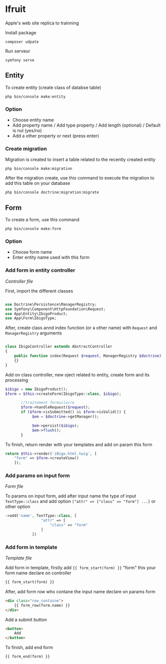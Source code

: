 # Ifruit
Apple's web site replica to trainning

Install package

```
composer udpate
```

Run serveur

```
symfony serve
```

## Entity

To create entity (create class of databse table)

`php bin/console make:entity`

### Option

+ Choose entity name
+ Add property name / Add type property / Add length (optional) / Default is nul (yes/no)
+ Add a other property or next (press enter)

### Create migration

Migration is created to insert a table related to the recently created entity

`php bin/console make:migration`

After the migration create, use this command to execute the migration to add this table on your database

`php bin/console doctrine:migration:migrate`

## Form

To create a form, use this command

`php bin/console make:form`

### Option

+ Choose form name
+ Enter entity name used with this form

### Add form in entity controller

_Controller file_

First, import the different classes

```php

use Doctrine\Persistence\ManagerRegistry;
use Symfony\Component\HttpFoundation\Request;
use App\Entity\IbigoProduct;
use App\Form\IbigoType;

```

After, create class annd index function (or a other name) with `Request` and `ManagerRegistry` arguments

```php

class IbigoController extends AbstractController
{
    public function index(Request $request, ManagerRegistry $doctrine):Response
    {}
}
```

Add on class controller, new oject related to entity, create form and its processing

```php
$ibigo = new IbigoProduct();
$form = $this->createForm(IbigoType::class, $ibigo);

       //traitement formuilaire
       $form->handleRequest($request);
       if ($form->isSubmitted() && $form->isValid()) {
            $em = $doctrine->getManager();

            $em->persist($ibigo);
            $em->flush();
       }
```

To finish, return render with your templates and add on param this form

```php
return $this->render('iBigo.html.twig', [
    "form" => $form->createView()
    ]);
```

### Add params on input form

_Form file_

To params on input form, add after input name the type of input `TextType::class` and add option `["attr" => ["class" => "form"] ...]` or other option
```php
->add('name', TextType::class, [
                "attr" => [
                    "class" => "form"
                ]
            ])
```
### Add form in template

_Template file_

Add form in template, firstly add `{{ form_start(form) }}` "form" this your form name declare on controller

```html
{{ form_start(form) }}
```

After, add form row who contane the input name declare on params form

```html
<div class="row_containe">
    {{ form_row(form.name) }}
</div>
```

Add a submit button

```html
<button>
    Add
</button>
```

To finish, add end form

```html
{{ form_end(form) }}
```